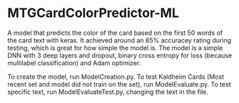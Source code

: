 # MTGCardColorPredictor-ML

A model that predicts the color of the card based on the first 50 words of the card text with keras. It achieved around an 85% accuracey rating during testing, which is great for how simple the model is. The model is a simple DNN with 3 deep layers and dropout, binary cross entropy for loss (because multilabel classification) and Adam optimizer.

To create the model, run ModelCreation.py. To test Kaldheim Cards (Most recent set and model did not train on the set), run ModelEvaluate.py. To test specific text, run ModelEvaluateTest.py, changing the text in the file.
